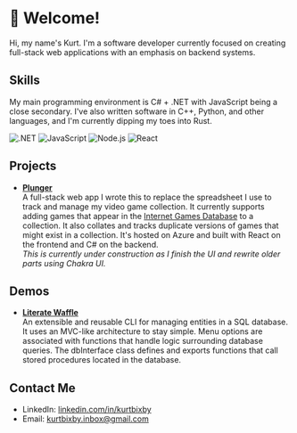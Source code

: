 # 👋 Welcome!

Hi, my name's Kurt. I'm a software developer currently focused on creating full-stack web applications with an emphasis on backend systems.

## Skills

My main programming environment is C# + .NET with JavaScript being a close secondary. I've also written software in C++, Python, and other languages, and I'm currently dipping my toes into Rust.

![.NET](https://img.shields.io/badge/.NET-%23512BD4?style=for-the-badge&logo=dotnet)
![JavaScript](https://img.shields.io/badge/JavaScript-F7DF1E?style=for-the-badge&logo=javascript&logoColor=black)
![Node.js](https://img.shields.io/badge/Node.js-339933?style=for-the-badge&logo=node.js&logoColor=white)
![React](https://img.shields.io/badge/React-20232A?style=for-the-badge&logo=react&logoColor=61DAFB)

## Projects

- **[Plunger](https://github.com/kurtbixby/plunger)**  
A full-stack web app I wrote this to replace the spreadsheet I use to track and manage my video game collection. It currently supports adding games that appear in the [Internet Games Database](https://www.igdb.com/) to a collection. It also collates and tracks duplicate versions of games that might exist in a collection. It's hosted on Azure and built with React on the frontend and C# on the backend.  
*This is currently under construction as I finish the UI and rewrite older parts using Chakra UI.*

## Demos

- **[Literate Waffle](https://github.com/kurtbixby/literate-waffle-mysql-frontend)**  
An extensible and reusable CLI for managing entities in a SQL database. It uses an MVC-like architecture to stay simple. Menu options are associated with functions that handle logic surrounding database queries. The dbInterface class defines and exports functions that call stored procedures located in the database.

## Contact Me

- LinkedIn: [linkedin.com/in/kurtbixby](https://www.linkedin.com/in/kurtbixby/)
- Email: [kurtbixby.inbox@gmail.com](mailto:kurtbixby.inbox@gmail.com)
